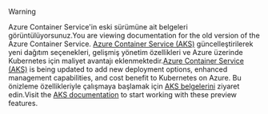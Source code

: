 > [!WARNING]
> <span data-ttu-id="c105f-101">Azure Container Service'in eski sürümüne ait belgeleri görüntülüyorsunuz.</span><span class="sxs-lookup"><span data-stu-id="c105f-101">You are viewing documentation for the old version of the Azure Container Service.</span></span> <span data-ttu-id="c105f-102">[Azure Container Service (AKS)](../articles/aks/intro-kubernetes.md) güncelleştirilerek yeni dağıtım seçenekleri, gelişmiş yönetim özellikleri ve Azure üzerinde Kubernetes için maliyet avantajı eklenmektedir.</span><span class="sxs-lookup"><span data-stu-id="c105f-102">[Azure Container Service (AKS)](../articles/aks/intro-kubernetes.md) is being updated to add new deployment options, enhanced management capabilities, and cost benefit to Kubernetes on Azure.</span></span> <span data-ttu-id="c105f-103">Bu önizleme özellikleriyle çalışmaya başlamak için [AKS belgelerini](../articles/aks/intro-kubernetes.md) ziyaret edin.</span><span class="sxs-lookup"><span data-stu-id="c105f-103">Visit the [AKS documentation](../articles/aks/intro-kubernetes.md) to start working with these preview features.</span></span>   
>
>
